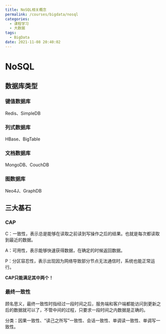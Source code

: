 ```yaml
---
title: NoSQL相关概念
permalink: /courses/bigdata/nosql
categories: 
  - 课程学习
  - 大数据
tags: 
  - BigData
date: 2021-11-08 20:40:02
---
```


# NoSQL

## 数据库类型

### 键值数据库

Redis、SimpleDB

### 列式数据库

HBase、BigTable

### 文档数据库

MongoDB、CouchDB

### 图数据库

Neo4J、GraphDB

## 三大基石

### CAP

C：一致性，表示总是能够在读取之前读到写操作之后的结果。也就是每次都读取到最近的数据。

A：可用性，表示能够快速获得数据，在确定的时候返回数据。

P：分区容忍性，表示出现因为网络导致部分节点无法通信时，系统也能正常运行。

**CAP只能满足其中两个！**

### 最终一致性

顾名思义，最终一致性时指经过一段时间之后，服务端和客户端都能访问到更新之后的数据就可以了，不管中间的过程，只要求一段时间之内数据是正确的。

分类：因果一致性、“读己之所写”一致性、会话一致性、单调读一致性、单调写一致性。
